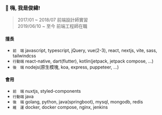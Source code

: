 ### 👋 嗨, 我是俊緯!

> 2017/01 ~ 2018/07 前端設計師實習  
> 2019/06/10 ~ 至今 前端工程師在職

#### 擅長

* `前　端` javascript, typescript, jQuery, vue(2-3), react, nextjs, vite, sass, tailwindcss
* `行動端` react-native, dart(flutter), kotlin(jetpack, jetpack compose, ...)
* `後　端` nodejs(原生模塊, koa, express, puppeteer, ...)

#### 會用

* `前　端` nuxtjs, styled-components
* `行動端` java
* `後　端` golang, python, java(springboot), mysql, mongodb, redis
* `維　運` docker, docker compose, nginx, jenkins
